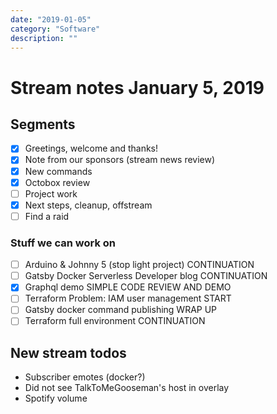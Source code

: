 ```yaml
---
date: "2019-01-05"
category: "Software"
description: ""
---
```


# Stream notes January 5, 2019

## Segments

- [x] Greetings, welcome and thanks!
- [x] Note from our sponsors (stream news review)
- [x] New commands
- [x] Octobox review
- [ ] Project work
- [x] Next steps, cleanup, offstream
- [ ] Find a raid

### Stuff we can work on

- [ ] Arduino & Johnny 5 (stop light project) CONTINUATION
- [ ] Gatsby Docker Serverless Developer blog CONTINUATION
- [x] Graphql demo SIMPLE CODE REVIEW AND DEMO
- [ ] Terraform Problem: IAM user management START
- [ ] Gatsby docker command publishing WRAP UP
- [ ] Terraform full environment CONTINUATION

## New stream todos

- Subscriber emotes (docker?)
- Did not see TalkToMeGooseman's host in overlay
- Spotify volume
